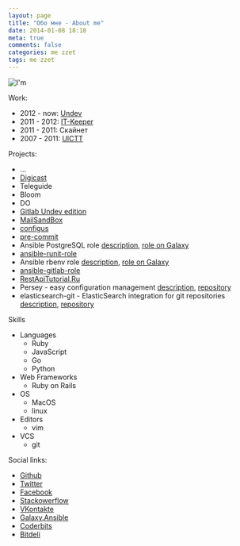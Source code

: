 ```yaml
---
layout: page
title: "Обо мне - About me"
date: 2014-01-08 18:18
meta: true
comments: false
categories: me zzet
tags: me zzet
---
```

![I'm](https://pp.vk.me/c410129/v410129906/4ea3/YU43ao3Yy08.jpg)

Work:

- 2012 - now: [Undev](http://undev.ru)
- 2011 - 2012: [IT-Keeper](http://itkeeper.ru/)
- 2011 - 2011: Скайнет
- 2007 - 2011: [UlCTT](http://ctt.ulstu.ru)

Projects:

- ...
- [Digicast](http://digicast.ru)
- Teleguide
- Bloom
- DO
- [Gitlab Undev edition](https://github.com/Undev/gitlabhq)
- [MailSandBox](https://github.com/kaize/mail_sandbox)
- [configus](https://github.com/kaize/configus)
- [pre-commit](https://github.com/jish/pre-commit)
- Ansible PostgreSQL role [description](http://zzet.org/ansible-postgresql-role), [role on Galaxy](https://galaxy.ansibleworks.com/list#/roles/101)
- [ansible-runit-role](https://galaxy.ansibleworks.com/list#/roles/230)
- Ansible rbenv role [description](http://zzet.org/ansible-rbenv-role/), [role on Galaxy](https://galaxy.ansibleworks.com/list#/roles/102)
- [ansible-gitlab-role](https://galaxy.ansibleworks.com/list#/roles/115)
- [RestApiTutorial.Ru](http://restapitutorial.ru)
- Persey - easy configuration management [description](http://zzet.org/persey), [repository](https://github.com/zzet/persey)
- elasticsearch-git - ElasticSearch integration for git repositories [description](http://zzet.org/elasticsearch-git), [repository](https://github.com/zzet/elasticsearch-git)

Skills

- Languages
  - Ruby
  - JavaScript
  - Go
  - Python
- Web Frameworks
  - Ruby on Rails
- OS
  - MacOS
  - linux
- Editors
  - vim
- VCS
  - git

Social links:

- [Github](https://github.com/zzet)
- [Twitter](https://twitter.com/zzetorg)
- [Facebook](https://www.facebook.com/andrew.kumanyaev)
- [Stackowerflow](http://stackoverflow.com/users/1282049/zzet)
- [VKontakte](https://vk.com/zzet_org)
- [Galaxy.Ansible](https://galaxy.ansibleworks.com/list#/users/597)
- [Coderbits](https://coderbits.com/zzet)
- [Bitdeli](https://bitdeli.com/zzet)
